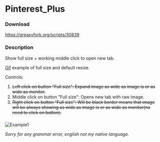 # Pinterest_Plus
### Download
https://greasyfork.org/scripts/30839
### Description

Show full size + working middle click to open new tab.

[Gif](https://i.imgur.com/BvsazFJ.gifv) example of full size and default resize.

Controls:
1) ~~Left click on button "Full size": Expand image as wide as image is or as wide as monitor.~~
2) Middle click on button "Full size": Opens new tab with raw image.
3) ~~Right click on button "Full size": Will be black border means that image will be always showing as wide as image is or as wide as monitor(no need to click on button).~~
###

![Example1](https://i.imgur.com/p3zB5W9.png)

*Sorry for any grammar error, english not my native language.*

